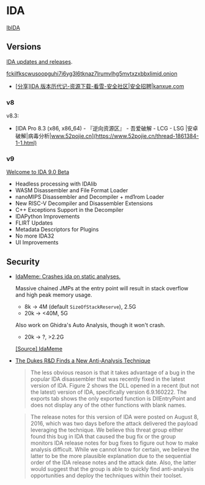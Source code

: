 # IDA
[IbIDA](https://github.com/Chaoses-Ib/BinaryAnalysis)

## Versions
[IDA updates and releases](https://hex-rays.com/products/ida/news/).

[fckilfkscwusoopguhi7i6yg3l6tknaz7lrumvlhg5mvtxzxbbxlimid.onion](http://fckilfkscwusoopguhi7i6yg3l6tknaz7lrumvlhg5mvtxzxbbxlimid.onion/)
- [\[分享\]IDA 版本历代记-资源下载-看雪-安全社区|安全招聘|kanxue.com](https://bbs.kanxue.com/thread-277984.htm)

### v8
v8.3:
- [IDA Pro 8.3 (x86, x86\_64) - 『逆向资源区』 - 吾爱破解 - LCG - LSG |安卓破解|病毒分析|www.52pojie.cn](https://www.52pojie.cn/thread-1861384-1-1.html)

### v9
[Welcome to IDA 9.0 Beta](https://out5.hex-rays.com/beta90_6ba923/)
- Headless processing with IDAlib
- WASM Disassembler and File Format Loader
- nanoMIPS Disassembler and Decompiler + md1rom Loader
- New RISC-V Decompiler and Disassembler Extensions
- C++ Exceptions Support in the Decompiler
- IDAPython Improvements
- FLIRT Updates
- Metadata Descriptors for Plugins
- No more IDA32
- UI Improvements

## Security
- [IdaMeme: Crashes ida on static analyses.](https://github.com/Azvanzed/IdaMeme)

  Massive chained JMPs at the entry point will result in stack overflow and high peak memory usage.
  - 8k → 4M (default `SizeOfStackReserve`), 2.5G
  - 20k → <40M, 5G

  Also work on Ghidra's Auto Analysis, though it won't crash.
  - 20k → ?, >2.2G

  [\[Source\] IdaMeme](https://www.unknowncheats.me/forum/anti-cheat-bypass/578797-idameme.html)

- [The Dukes R&D Finds a New Anti-Analysis Technique](https://unit42.paloaltonetworks.com/unit42-the-dukes-rd-finds-a-new-anti-analysis-technique/)

  > The less obvious reason is that it takes advantage of a bug in the popular IDA disassembler that was recently fixed in the latest version of IDA. Figure 2 shows the DLL opened in a recent (but not the latest) version of IDA, specifically version 6.9.160222. The exports tab shows the only exported function is DllEntryPoint and does not display any of the other functions with blank names.

  > The release notes for this version of IDA were posted on August 8, 2016, which was two days before the attack delivered the payload leveraging the technique. We believe this threat group either found this bug in IDA that caused the bug fix or the group monitors IDA release notes for bug fixes to figure out how to make analysis difficult. While we cannot know for certain, we believe the latter to be the more plausible explanation due to the sequential order of the IDA release notes and the attack date. Also, the latter would suggest that the group is able to quickly find anti-analysis opportunities and deploy the techniques within their toolset.